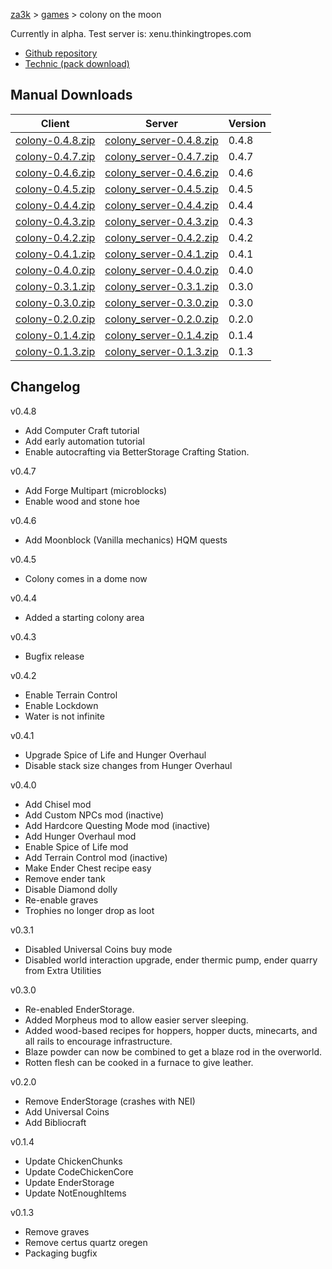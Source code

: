 [za3k](/) > [games](/mygames.md) > colony on the moon

Currently in alpha. Test server is: xenu.thinkingtropes.com

- [Github repository](https://github.com/vanceza/colony)
- [Technic (pack download)](http://www.technicpack.net/modpack/colony-on-the-moon.649612)

Manual Downloads
---

 Client | Server | Version 
--------|--------|---------
[colony-0.4.8.zip](http://za3k.com/~colony/colony-0.4.8.zip) | [colony\_server-0.4.8.zip](http://za3k.com/~colony/colony_server-0.4.8.zip) | 0.4.8
[colony-0.4.7.zip](http://za3k.com/~colony/colony-0.4.7.zip) | [colony\_server-0.4.7.zip](http://za3k.com/~colony/colony_server-0.4.7.zip) | 0.4.7
[colony-0.4.6.zip](http://za3k.com/~colony/colony-0.4.6.zip) | [colony\_server-0.4.6.zip](http://za3k.com/~colony/colony_server-0.4.6.zip) | 0.4.6
[colony-0.4.5.zip](http://za3k.com/~colony/colony-0.4.5.zip) | [colony\_server-0.4.5.zip](http://za3k.com/~colony/colony_server-0.4.5.zip) | 0.4.5
[colony-0.4.4.zip](http://za3k.com/~colony/colony-0.4.4.zip) | [colony\_server-0.4.4.zip](http://za3k.com/~colony/colony_server-0.4.4.zip) | 0.4.4
[colony-0.4.3.zip](http://za3k.com/~colony/colony-0.4.3.zip) | [colony\_server-0.4.3.zip](http://za3k.com/~colony/colony_server-0.4.3.zip) | 0.4.3
[colony-0.4.2.zip](http://za3k.com/~colony/colony-0.4.2.zip) | [colony\_server-0.4.2.zip](http://za3k.com/~colony/colony_server-0.4.2.zip) | 0.4.2
[colony-0.4.1.zip](http://za3k.com/~colony/colony-0.4.1.zip) | [colony\_server-0.4.1.zip](http://za3k.com/~colony/colony_server-0.4.1.zip) | 0.4.1
[colony-0.4.0.zip](http://za3k.com/~colony/colony-0.4.0.zip) | [colony\_server-0.4.0.zip](http://za3k.com/~colony/colony_server-0.4.0.zip) | 0.4.0
[colony-0.3.1.zip](http://za3k.com/~colony/colony-0.3.1.zip) | [colony\_server-0.3.1.zip](http://za3k.com/~colony/colony_server-0.3.1.zip) | 0.3.0
[colony-0.3.0.zip](http://za3k.com/~colony/colony-0.3.0.zip) | [colony\_server-0.3.0.zip](http://za3k.com/~colony/colony_server-0.3.0.zip) | 0.3.0
[colony-0.2.0.zip](http://za3k.com/~colony/colony-0.2.0.zip) | [colony\_server-0.2.0.zip](http://za3k.com/~colony/colony_server-0.2.0.zip) | 0.2.0
[colony-0.1.4.zip](http://za3k.com/~colony/colony-0.1.4.zip) | [colony\_server-0.1.4.zip](http://za3k.com/~colony/colony_server-0.1.4.zip) | 0.1.4
[colony-0.1.3.zip](http://za3k.com/~colony/colony-0.1.3.zip) | [colony\_server-0.1.3.zip](http://za3k.com/~colony/colony_server-0.1.3.zip) | 0.1.3

Changelog
---

v0.4.8
- Add Computer Craft tutorial
- Add early automation tutorial
- Enable autocrafting via BetterStorage Crafting Station.

v0.4.7
- Add Forge Multipart (microblocks)
- Enable wood and stone hoe

v0.4.6
- Add Moonblock (Vanilla mechanics) HQM quests

v0.4.5
- Colony comes in a dome now

v0.4.4
- Added a starting colony area

v0.4.3
- Bugfix release

v0.4.2
- Enable Terrain Control
- Enable Lockdown
- Water is not infinite

v0.4.1
- Upgrade Spice of Life and Hunger Overhaul
- Disable stack size changes from Hunger Overhaul

v0.4.0
- Add Chisel mod
- Add Custom NPCs mod (inactive)
- Add Hardcore Questing Mode mod (inactive)
- Add Hunger Overhaul mod
- Enable Spice of Life mod
- Add Terrain Control mod (inactive)
- Make Ender Chest recipe easy
- Remove ender tank
- Disable Diamond dolly
- Re-enable graves
- Trophies no longer drop as loot

v0.3.1
- Disabled Universal Coins buy mode
- Disabled world interaction upgrade, ender thermic pump, ender quarry from Extra Utilities

v0.3.0
- Re-enabled EnderStorage.
- Added Morpheus mod to allow easier server sleeping.
- Added wood-based recipes for hoppers, hopper ducts, minecarts, and all rails to encourage infrastructure.
- Blaze powder can now be combined to get a blaze rod in the overworld.
- Rotten flesh can be cooked in a furnace to give leather.

v0.2.0
- Remove EnderStorage (crashes with NEI)
- Add Universal Coins
- Add Bibliocraft

v0.1.4
- Update ChickenChunks
- Update CodeChickenCore
- Update EnderStorage
- Update NotEnoughItems

v0.1.3
- Remove graves
- Remove certus quartz oregen
- Packaging bugfix
